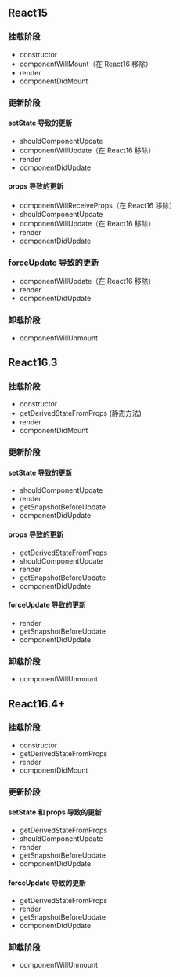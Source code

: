 ## React15

### 挂载阶段

- constructor
- componentWillMount（在 React16 移除）
- render
- componentDidMount

### 更新阶段

#### setState 导致的更新

- shouldComponentUpdate
- componentWillUpdate（在 React16 移除）
- render
- componentDidUpdate

#### props 导致的更新

- componentWillReceiveProps（在 React16 移除）
- shouldComponentUpdate
- componentWillUpdate（在 React16 移除）
- render
- componentDidUpdate

### forceUpdate 导致的更新

- componentWillUpdate（在 React16 移除）
- render
- componentDidUpdate

### 卸载阶段

- componentWillUnmount

## React16.3

### 挂载阶段

- constructor
- getDerivedStateFromProps (静态方法)
- render
- componentDidMount

### 更新阶段

#### setState 导致的更新

- shouldComponentUpdate
- render
- getSnapshotBeforeUpdate
- componentDidUpdate

#### props 导致的更新

- getDerivedStateFromProps
- shouldComponentUpdate
- render
- getSnapshotBeforeUpdate
- componentDidUpdate

#### forceUpdate 导致的更新

- render
- getSnapshotBeforeUpdate
- componentDidUpdate

### 卸载阶段

- componentWillUnmount

## React16.4+

### 挂载阶段

- constructor
- getDerivedStateFromProps
- render
- componentDidMount

### 更新阶段

#### setState 和 props 导致的更新

- getDerivedStateFromProps
- shouldComponentUpdate
- render
- getSnapshotBeforeUpdate
- componentDidUpdate

#### forceUpdate 导致的更新

- getDerivedStateFromProps
- render
- getSnapshotBeforeUpdate
- componentDidUpdate

### 卸载阶段

- componentWillUnmount
